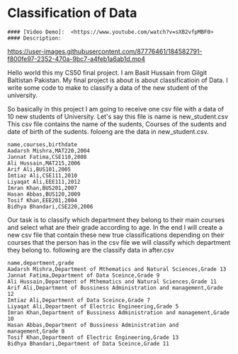    # Classification of Data
    #### [Video Demo]:  <https://www.youtube.com/watch?v=sXB2vfpMBF0>
    #### Description:



https://user-images.githubusercontent.com/87776461/184582791-f800fe97-2352-470a-9bc7-a4feb1a6ab1d.mp4



Hello world this my CS50 final project. I am Basit Hussain from Gilgit Baltistan Pakistan. My final project is about is about classificatioin of Data. I write some code to make to classify a data of the new student of the university.

So basically in this project I am going to receive one csv file with a data of 10 new students of University. Let's say this file is name is new_student.csv This csv file contains the name of the sudents, Courses of the sudents and date of birth of the sudents. foloeng are the data in new_student.csv.

```
name,courses,birthdate
Aadarsh Mishra,MAT220,2004
Jannat Fatima,CSE110,2008
Ali Hussain,MAT215,2006
Arif Ali,BUS101,2005
Imtiaz Ali,CSE111,2010
Liyaqat Ali,EEE111,2012
Imran Khan,BUS201,2007
Hasan Abbas,BUS120,2009
Tosif Khan,EEE201,2004
Bidhya Bhandari,CSE220,2006
```

Our task is to classify which department they belong to their main courses and select what are their grade according to age. In the end I will create a new csv file that contain these new true classifications depending on their courses that the person has in the csv file we will classify which department they belong to. following are the classify data in after.csv

```
name,department,grade
Aadarsh Mishra,Department of Mthematics and Natural Sciences,Grade 13
Jannat Fatima,Department of Data Sceince,Grade 9
Ali Hussain,Department of Mthematics and Natural Sciences,Grade 11
Arif Ali,Department of Bussiness Administration and management,Grade 12
Imtiaz Ali,Department of Data Sceince,Grade 7
Liyaqat Ali,Department of Electric Engineering,Grade 5
Imran Khan,Department of Bussiness Administration and management,Grade 10
Hasan Abbas,Department of Bussiness Administration and management,Grade 8
Tosif Khan,Department of Electric Engineering,Grade 13
Bidhya Bhandari,Department of Data Sceince,Grade 11
```

